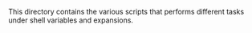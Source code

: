 This directory contains the various scripts that performs different tasks under shell variables and expansions.

